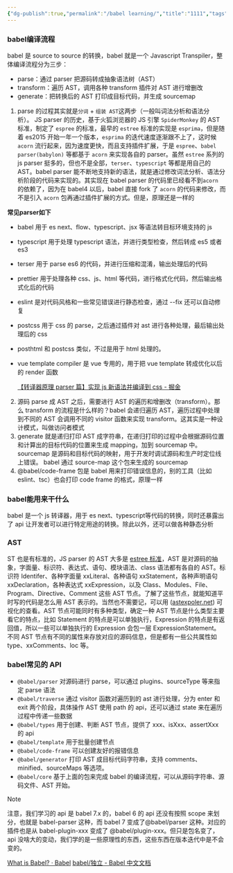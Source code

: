 ```yaml
---
{"dg-publish":true,"permalink":"/babel learning/","title":"1111","tags":["code"],"created":"2024-10-31"}
---
```



### babel编译流程
babel 是 source to source 的转换，babel 就是一个 Javascript Transpiler，整体编译流程分为三步：

- parse：通过 parser 把源码转成抽象语法树（AST）
- transform：遍历 AST，调用各种 transform 插件对 AST 进行增删改
- generate：把转换后的 AST 打印成目标代码，并生成 sourcemap

1.  parse 的过程其实就是`分词` + `组装 AST`这两步（一般叫词法分析和语法分析）。 JS  parser 的历史，基于火狐浏览器的 JS 引擎 `SpiderMonkey` 的 AST 标准，制定了 `espree` 的标准，最早的 `estree` 标准的实现是 `esprima`，但是随着 es2015 开始一年一个版本，`esprima` 的迭代速度逐渐跟不上了，这时候 `acorn` 流行起来，因为速度更快，而且支持插件扩展，于是 `espree`、`babel parser(babylon)` 等都基于 `acorn` 来实现各自的 parser。虽然 `estree` 系列的 js parser 挺多的，但也不是全部，`terser`、`typescript` 等都是用自己的 AST。babel parser 能不断地支持新的语法，就是通过修改词法分析、语法分析阶段的代码来实现的。其实现在 babel parser 的代码里已经看不到`acorn` 的依赖了，因为在 babel4 以后，babel 直接 fork 了 `acorn` 的代码来修改，而不是引入 `acorn` 包再通过插件扩展的方式。但是，原理还是一样的

**常见parser如下**
- babel 用于 es next、flow、typescript、jsx 等语法转目标环境支持的 js
- typescript 用于处理 typescript 语法，并进行类型检查，然后转成 es5 或者 es3
- terser 用于 parse es6 的代码，并进行压缩和混淆，输出处理后的代码
- prettier 用于处理各种 css、js、html 等代码，进行格式化代码，然后输出格式化后的代码
- eslint 是对代码风格和一些常见错误进行静态检查，通过 --fix 还可以自动修复
- postcss 用于 css 的 parse，之后通过插件对 ast 进行各种处理，最后输出处理后的 css
- posthtml 和 postcss 类似，不过是用于 html 处理的。
- vue template compiler 是 vue 专用的，用于把 vue template 转成优化以后的 render 函数

  [【转译器原理 parser 篇】实现 js 新语法并编译到 css - 掘金](https://juejin.cn/post/6959502530745204772)
2. 源码 parse 成 AST 之后，需要进行 AST 的遍历和增删改（transform）。那么 transform 的流程是什么样的？babel 会递归遍历 AST，遍历过程中处理到不同的 AST 会调用不同的 visitor 函数来实现 transform。这其实是一种设计模式，叫做访问者模式
3.  generate 就是递归打印 AST 成字符串，在递归打印的过程中会根据源码位置和计算出的目标代码的位置来生成 mapping，加到 sourcemap 中。 sourcemap 是源码和目标代码的映射，用于开发时调试源码和生产时定位线上错误。 babel 通过 source-map 这个包来生成的 sourcemap
4. @babel/code-frame 包是 babel 用来打印错误信息的，别的工具（比如 eslint、tsc）也会打印 code frame 的格式，原理一样


### babel能用来干什么
babel 是一个 js 转译器，用于 es next、typescript等代码的转换，同时还暴露出了 api 让开发者可以进行特定用途的转换。除此以外，还可以做各种静态分析
### AST
ST 也是有标准的，JS parser 的 AST 大多是 [estree 标准](https://link.juejin.cn/?target=https%3A%2F%2Fgithub.com%2Festree%2Festree "https://github.com/estree/estree")，AST 是对源码的抽象，字面量、标识符、表达式、语句、模块语法、class 语法都有各自的 AST。标识符 Identifer、各种字面量 xxLiteral、各种语句 xxStatement，各种声明语句 xxDeclaration，各种表达式 xxExpression，以及 Class、Modules、File、Program、Directive、Comment 这些 AST 节点。了解了这些节点，就能知道平时写的代码是怎么用 AST 表示的。当然也不需要记，可以用 ([astexpoler.net](https://link.juejin.cn/?target=https%3A%2F%2Fastexplorer.net%2F "https://astexplorer.net/")) 可视化的查看。AST 节点可能同时有多种类型，确定一种 AST 节点是什么类型主要看它的特点，比如 Statement 的特点是可以单独执行，Expression 的特点是有返回值，所以一些可以单独执行的 Expression 会包一层 ExpressionStatement。不同 AST 节点有不同的属性来存放对应的源码信息，但是都有一些公共属性如 type、xxComments、loc 等。


### babel常见的 API
- `@babel/parser` 对源码进行 parse，可以通过 plugins、sourceType 等来指定 parse 语法
- `@babel/traverse` 通过 visitor 函数对遍历到的 ast 进行处理，分为 enter 和 exit 两个阶段，具体操作 AST 使用 path 的 api，还可以通过 state 来在遍历过程中传递一些数据
- `@babel/types` 用于创建、判断 AST 节点，提供了 xxx、isXxx、assertXxx 的 api
- `@babel/template` 用于批量创建节点
- `@babel/code-frame` 可以创建友好的报错信息
- `@babel/generator` 打印 AST 成目标代码字符串，支持 comments、minified、sourceMaps 等选项。
- `@babel/core` 基于上面的包来完成 babel 的编译流程，可以从源码字符串、源码文件、AST 开始。

> [!NOTE]
> 注意，我们学习的 api 是 babel 7.x 的，babel 6 的 api 还没有按照 scope 来划分，也就是 babel-parser 这种，而 babel 7 变成了@babel/parser 这种。对应的插件也是从 babel-plugin-xxx 变成了 @babel/plugin-xxx。但只是包名变了，api 没啥大的变动，我们学的是一些原理性的东西，这些东西在版本迭代中是不会变的。
> 












[What is Babel? · Babel](https://babeljs.io/docs/)
[babel/独立 - Babel 中文文档](https://www.babelrc.cn/docs/babel-standalone.html)




